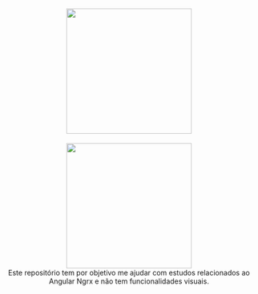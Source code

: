 
<h1 align="center">
  <img src="https://ngrx.io/assets/images/badge.svg" width="250" />
</h1>

<p align="center">
  <img src="https://ngrx.io/assets/images/badge.svg" width="250" /><br />
  Este repositório tem por objetivo me ajudar com estudos relacionados ao Angular Ngrx e não tem funcionalidades visuais. 
</p>

